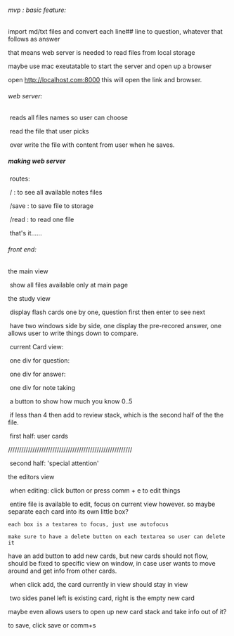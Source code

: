 ###### mvp : basic feature:

  import md/txt files and convert each line## line to question, whatever that follows as answer

  that means web server is needed to read files from local storage

  maybe use mac exeutatable to start the server and open up a browser

  open http://localhost.com:8000 this will open the link and browser.

###### web server:

​	reads all files names so user can choose

​	read the file that user picks

​	over write the file with content from user when he saves.

##### making web server

​	routes: 

​	/    :   to see all available notes files

​	/save : to save file to storage

​	/read : to read one file

​	that's it…...

###### front end:

the main view

​	show all files available only at main page

the study view

​	display flash cards one by one, question first then enter to see next

​	have two windows side by side, one display the pre-recored answer, one allows user to write things down to compare.

​	current Card view:

​	one div for question:

​	one div for answer:

​	one div for note taking

​	a button to show how much you know 0..5

​	if less than 4 then add to review stack, which is the second half of the the file.

​	first half: user cards

////////////////////////////////////////////////////////

​	second half: 'special attention'

the editors view

​	when editing: click button or press comm + e to edit things

​	entire file is available to edit, focus on current view however. so maybe separate each card into its own little box?

  	each box is a textarea to focus, just use autofocus

  	make sure to have a delete button on each textarea so user can delete it

  have an add button to add new cards, but new cards should not flow, should be fixed to specific view on window, in case user wants to move around and get info from other cards.

​	when click add, the card currently in view should stay in view

​	two sides panel left is existing card, right is the empty new card

  maybe even allows users to open up new card stack and take info out of it?

  to save, click save or comm+s